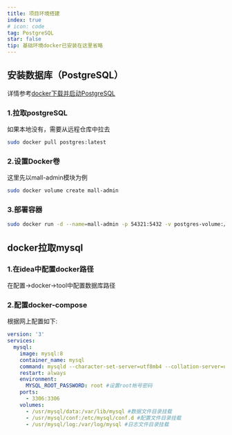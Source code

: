 ```yaml
---
title: 项目环境搭建
index: true
# icon: code
tag: PostgreSQL
star: false
tip: 基础环境docker已安装在这里省略
---
```

## 安装数据库（PostgreSQL）

详情参考[docker下载并启动PostgreSQL](/study/container/docker/1_docker_postgreSQL.md)

### 1.拉取postgreSQL
如果本地没有，需要从远程仓库中拉去 

```sh
sudo docker pull postgres:latest
```

### 2.设置Docker卷
这里先以mall-admin模块为例
```sh
sudo docker volume create mall-admin
```
### 3.部署容器
```sh
sudo docker run -d --name=mall-admin -p 54321:5432 -v postgres-volume:/var/lib/postgresql/mall—admin/data -e POSTGRES_PASSWORD=123456 postgres
```

## docker拉取mysql
### 1.在idea中配置docker路径
在配置->docker->tool中配置数据库路径

### 2.配置docker-compose
根据网上配置如下:
```yml
version: '3'
services:
  mysql:
    image: mysql:8
    container_name: mysql
    command: mysqld --character-set-server=utf8mb4 --collation-server=utf8mb4_unicode_ci
    restart: always
    environment:
      MYSQL_ROOT_PASSWORD: root #设置root帐号密码
    ports:
      - 3306:3306
    volumes:
      - /usr/mysql/data:/var/lib/mysql #数据文件目录挂载
      - /usr/mysql/conf:/etc/mysql/conf.d #配置文件目录挂载
      - /usr/mysql/log:/var/log/mysql #日志文件目录挂载
```



